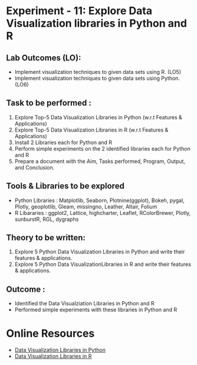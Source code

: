 # Experiment - 11: Explore Data Visualization libraries in Python and R

## Lab Outcomes (LO):
- Implement visualization techniques to given data sets using R. (LO5)
- Implement visualization techniques to given data sets using Python. (LO6)

## Task to be performed :
1. Explore Top-5 Data Visualization Libraries in Python (w.r.t Features & Applications)
2. Explore Top-5 Data Visualization Libraries in R (w.r.t Features & Applications)
3. Install 2 Libraries each for Python and R
4. Perform simple experiments on the 2 identified libraries each for Python and R
5. Prepare a document with the Aim, Tasks performed, Program, Output, and Conclusion.

## Tools & Libraries to be explored
* Python Libraries : Matplotlib, Seaborn, Plotnine(ggplot), Bokeh, pygal, Plotly, geoplotlib, Gleam, missingno, Leather, Altair, Folium
* R Libararies : ggplot2, Lattice, highcharter, Leaflet, RColorBrewer, Plotly, sunburstR, RGL, dygraphs

## Theory to be written:
1. Explore 5 Python Data Visualization Libraries in Python and write their features & applications.
2. Explore 5 Python Data VisualizationLibraries in R and write their features & applications.

## Outcome :
* Identified the Data Visualziation Libraries in Python and R
* Performed simple experiments with these libraries in Python and R

# Online Resources
* [Data Visualization Libraries in Python](https://mode.com/blog/python-data-visualization-libraries)
* [Data Visualization Libraries in R](https://mode.com/blog/r-data-visualization-packages)
